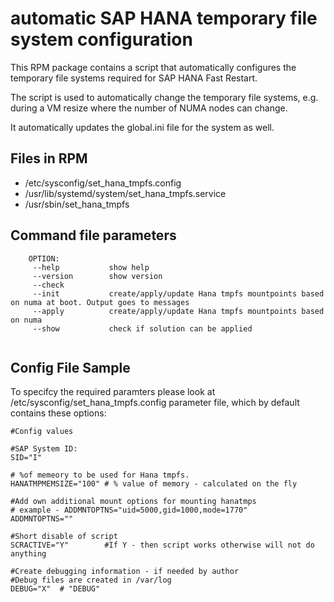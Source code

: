 # automatic SAP HANA temporary file system configuration

This RPM package contains a script that automatically configures the temporary file systems required for SAP HANA Fast Restart.

The script is used to automatically change the temporary file systems, e.g. during a VM resize where the number of NUMA nodes can change.

It automatically updates the global.ini file for the system as well.


## Files in RPM

* /etc/sysconfig/set_hana_tmpfs.config
* /usr/lib/systemd/system/set_hana_tmpfs.service
* /usr/sbin/set_hana_tmpfs

## Command file parameters

```
    OPTION:
     --help           show help
     --version        show version
     --check          
     --init           create/apply/update Hana tmpfs mountpoints based on numa at boot. Output goes to messages
     --apply          create/apply/update Hana tmpfs mountpoints based on numa
     --show           check if solution can be applied
    
```

## Config File Sample

To specifcy the required paramters please look at /etc/sysconfig/set_hana_tmpfs.config parameter file, which by default contains these options:

```
#Config values

#SAP System ID:
SID="I"

# %of memeory to be used for Hana tmpfs.
HANATMPMEMSIZE="100" # % value of memory - calculated on the fly

#Add own additional mount options for mounting hanatmps
# example - ADDMNTOPTNS="uid=5000,gid=1000,mode=1770"
ADDMNTOPTNS=""

#Short disable of script
SCRACTIVE="Y"        #If Y - then script works otherwise will not do anything

#Create debugging information - if needed by author
#Debug files are created in /var/log
DEBUG="X"  # "DEBUG"
```